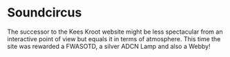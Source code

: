 <!--
  id: 2146
  slug: soundcircus
  type: fortpolio
  excerpt: <p>Flash website that won an FWASOTD, an ADCN Lamp and a Webby!</p>
  categories: front end, 3D, Flash, video, backend
  tags: CSS, HTML, jQuery, PHP, ActionScript, Flash
  clients: Pool Worldwide
  collaboration: DPPLR
  prizes: FWA, ADCN, Webby
  thumbnail: soundcircus5.jpg
  image: soundcircus5.jpg
  images: soundcircus1.jpg, soundcircus2.jpg, soundcircus3.jpg, soundcircus4.jpg, soundcircus5.jpg
  inCv: true
  inPortfolio: true
  dateFrom: 2011-03-01
  dateTo: 2011-05-01
-->

# Soundcircus

<p>The successor to the Kees Kroot website might be less spectacular from an interactive point of view but equals it in terms of atmosphere. This time the site was rewarded a FWASOTD, a silver ADCN Lamp and also a Webby!</p>